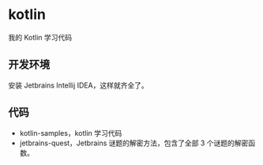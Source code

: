 # kotlin

我的 Kotlin 学习代码

## 开发环境

安装 Jetbrains Intellij IDEA，这样就齐全了。

## 代码

- kotlin-samples，kotlin 学习代码
- jetbrains-quest，Jetbrains 谜题的解密方法，包含了全部 3 个谜题的解密函数。
